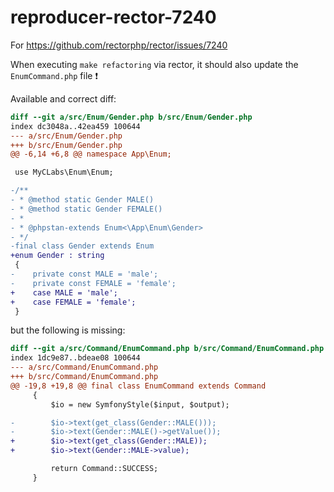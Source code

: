 # reproducer-rector-7240

For https://github.com/rectorphp/rector/issues/7240

When executing `make refactoring` via rector, it should also update the `EnumCommand.php` file ❗

Available and correct diff:
```diff
diff --git a/src/Enum/Gender.php b/src/Enum/Gender.php
index dc3048a..42ea459 100644
--- a/src/Enum/Gender.php
+++ b/src/Enum/Gender.php
@@ -6,14 +6,8 @@ namespace App\Enum;

 use MyCLabs\Enum\Enum;

-/**
- * @method static Gender MALE()
- * @method static Gender FEMALE()
- *
- * @phpstan-extends Enum<\App\Enum\Gender>
- */
-final class Gender extends Enum
+enum Gender : string
 {
-    private const MALE = 'male';
-    private const FEMALE = 'female';
+    case MALE = 'male';
+    case FEMALE = 'female';
 }
```

but the following is missing:
```diff
diff --git a/src/Command/EnumCommand.php b/src/Command/EnumCommand.php
index 1dc9e87..bdeae08 100644
--- a/src/Command/EnumCommand.php
+++ b/src/Command/EnumCommand.php
@@ -19,8 +19,8 @@ final class EnumCommand extends Command
     {
         $io = new SymfonyStyle($input, $output);

-        $io->text(get_class(Gender::MALE()));
-        $io->text(Gender::MALE()->getValue());
+        $io->text(get_class(Gender::MALE));
+        $io->text(Gender::MALE->value);

         return Command::SUCCESS;
     }
```
